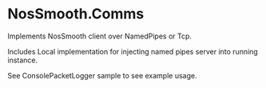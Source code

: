 # NosSmooth.Comms
Implements NosSmooth client over NamedPipes or Tcp.

Includes Local implementation for injecting named pipes server into running instance.

See ConsolePacketLogger sample to see example usage.

